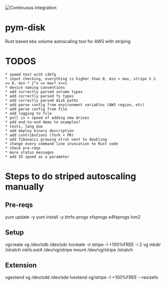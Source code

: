 ![Continuous integration](https://github.com/007vasy/pym-disk/workflows/Continuous%20integration/badge.svg?branch=dev)

# pym-disk

Rust based ebs volume autoscaling tool for AWS with striping

# TODOS

    * speed test with s3bfg
    * input checking, everything is higher than 0, min < max, stripe % 2 == 0, min * 2^x == max? x>=1
    * device naming conventions
    * add correctly parsed volume types
    * add correctly parsed fs types
    * add correctly parsed disk paths
    * add parse config from environment variables (AWS region, etc)
    * add parse config from file
    * add logging to file
    * poll is > speed of adding new drives
    * add end-to-end demo to examples?
    * tests, long due
    * add deploy binary description
    * add contributions (fork + PR)
    * add fibonacci growing strat next to doubling
    * change every command line invocation to Rust code
    * check pre-reqs
    * more status messages
    * add IO speed as a parameter

# Steps to do striped autoscaling manually

## Pre-reqs

yum update -y
yum install -y btrfs-progs xfsprogs e4fsprogs lvm2

## Setup

vgcreate vg /dev/sdb /dev/sdc
lvcreate -n stripe -l +100%FREE -i 2 vg
mkdir /stratch
mkfs.ext4 /dev/vg/stripe
mount /dev/vg/stripe /stratch

## Extension

vgextend vg /dev/sdd /dev/sde
lvextend vg/stripe -l +100%FREE --resizefs
